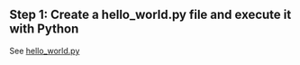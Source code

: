 ## Step 1: Create a hello_world.py file and execute it with Python

See [hello_world.py](./hello_world.py)
